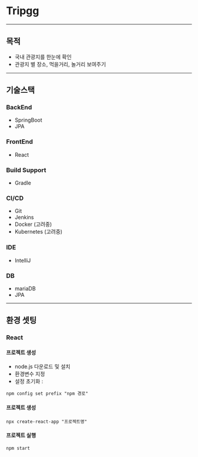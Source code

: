 # Tripgg

---

## 목적
- 국내 관광지를 한눈에 확인
- 관광지 별 장소, 먹을거리, 놀거리 보여주기

---

## 기술스택
### BackEnd
- SpringBoot
- JPA

### FrontEnd
- React

### Build Support
- Gradle

### CI/CD
- Git
- Jenkins
- Docker (고려중)
- Kubernetes (고려중)

### IDE
- IntelliJ

### DB
- mariaDB
- JPA

---

## 환경 셋팅

### React
#### 프로젝트 생성
- node.js 다운로드 및 설치
- 환경변수 지정
- 설정 초기화 : 
```
npm config set prefix "npm 경로"
```
#### 프로젝트 생성
```
npx create-react-app "프로젝트명"
```

#### 프로젝트 실행
```
npm start
```

